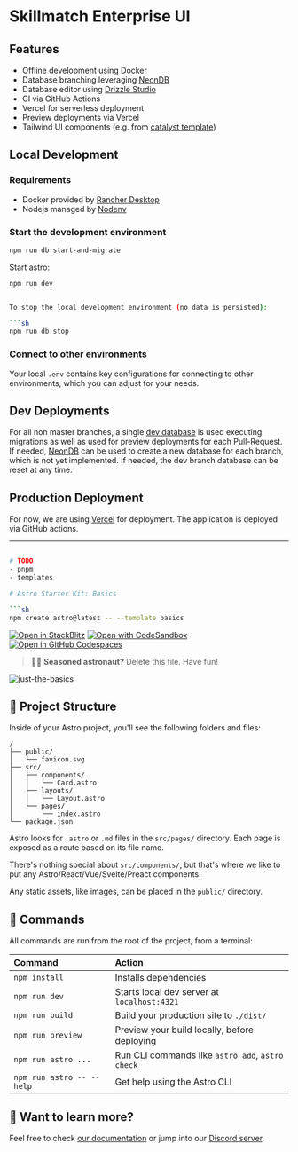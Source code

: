 # Skillmatch Enterprise UI

## Features

- Offline development using Docker
- Database branching leveraging [NeonDB](https://neondb.io)
- Database editor using [Drizzle Studio](https://orm.drizzle.team/kit-docs/overview#drizzle-studio)
- CI via GitHub Actions
- Vercel for serverless deployment
- Preview deployments via Vercel
- Tailwind UI components (e.g. from [catalyst template](https://catalyst.tailwindui.com/docs))

## Local Development

### Requirements

- Docker provided by [Rancher Desktop](https://rancherdesktop.io/)
- Nodejs managed by [Nodenv](https://github.com/nodenv)

### Start the development environment

```sh
npm run db:start-and-migrate
```

Start astro:

```sh
npm run dev
```

```sh

To stop the local development environment (no data is persisted):

```sh
npm run db:stop
```

### Connect to other environments

Your local `.env` contains key configurations for connecting to other environments, which you can adjust for your needs.

## Dev Deployments

For all non master branches, a single [dev database](https://console.neon.tech/app/projects/patient-violet-96767066/branches/br-lively-unit-a2d0db1k) is used executing migrations as well as used for preview deployments for each Pull-Request. If needed, [NeonDB](https://neondb.io) can be used to create a new database for each branch, which is not yet implemented. If needed, the dev branch database can be reset at any time.

## Production Deployment

For now, we are using [Vercel](https://vercel.com) for deployment. The application is deployed via GitHub actions.



---

```sh

# TODO
- pnpm
- templates

# Astro Starter Kit: Basics

```sh
npm create astro@latest -- --template basics
```

[![Open in StackBlitz](https://developer.stackblitz.com/img/open_in_stackblitz.svg)](https://stackblitz.com/github/withastro/astro/tree/latest/examples/basics)
[![Open with CodeSandbox](https://assets.codesandbox.io/github/button-edit-lime.svg)](https://codesandbox.io/p/sandbox/github/withastro/astro/tree/latest/examples/basics)
[![Open in GitHub Codespaces](https://github.com/codespaces/badge.svg)](https://codespaces.new/withastro/astro?devcontainer_path=.devcontainer/basics/devcontainer.json)

> 🧑‍🚀 **Seasoned astronaut?** Delete this file. Have fun!

![just-the-basics](https://github.com/withastro/astro/assets/2244813/a0a5533c-a856-4198-8470-2d67b1d7c554)

## 🚀 Project Structure

Inside of your Astro project, you'll see the following folders and files:

```text
/
├── public/
│   └── favicon.svg
├── src/
│   ├── components/
│   │   └── Card.astro
│   ├── layouts/
│   │   └── Layout.astro
│   └── pages/
│       └── index.astro
└── package.json
```

Astro looks for `.astro` or `.md` files in the `src/pages/` directory. Each page is exposed as a route based on its file name.

There's nothing special about `src/components/`, but that's where we like to put any Astro/React/Vue/Svelte/Preact components.

Any static assets, like images, can be placed in the `public/` directory.

## 🧞 Commands

All commands are run from the root of the project, from a terminal:

| Command                   | Action                                           |
| :------------------------ | :----------------------------------------------- |
| `npm install`             | Installs dependencies                            |
| `npm run dev`             | Starts local dev server at `localhost:4321`      |
| `npm run build`           | Build your production site to `./dist/`          |
| `npm run preview`         | Preview your build locally, before deploying     |
| `npm run astro ...`       | Run CLI commands like `astro add`, `astro check` |
| `npm run astro -- --help` | Get help using the Astro CLI                     |

## 👀 Want to learn more?

Feel free to check [our documentation](https://docs.astro.build) or jump into our [Discord server](https://astro.build/chat).
